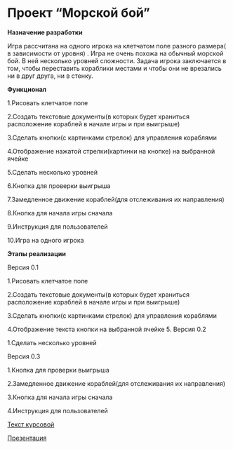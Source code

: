# Проект “Морской бой”
**Назначение разработки**

Игра рассчитана на одного игрока на клетчатом поле разного размера( в зависимости от уровня) . Игра не очень похожа на обычный морской бой. В ней несколько уровней сложности. Задача игрока заключается в том, чтобы переставить кораблики местами и чтобы они не врезались ни в друг друга, ни в стенку.

**Функционал**

1.Рисовать клетчатое поле

2.Создать текстовые документы(в которых будет храниться расположение кораблей в начале игры и при выигрыше)

3.Сделать кнопки(с картинками стрелок) для управления кораблями

4.Отображение нажатой стрелки(картинки на кнопке) на выбранной ячейке
 
5.Сделать несколько уровней 

6.Кнопка для проверки выигрыша
 
7.Замедленное движение кораблей(для отслеживания их направления)

8.Кнопка для начала игры сначала
 
9.Инструкция для пользователей

10.Игра на одного игрока

**Этапы реализации**

Версия 0.1

1.Рисовать клетчатое поле

2.Создать текстовые документы(в которых будет храниться расположение кораблей в начале игры и при выигрыше)

3.Сделать кнопки(с картинками стрелок) для управления кораблями

4.Отображение текста кнопки на выбранной ячейке
5. 
Версия 0.2

1.Сделать несколько уровней  

Версия 0.3

1.Кнопка для проверки выигрыша
 
2.Замедленное движение кораблей(для отслеживания их направления)

3.Кнопка для начала игры сначала

4.Инструкция для пользователей


[Текст курсовой](https://docs.google.com/document/d/1kPOU2sweJw3n5ztb8ewyyh4AIdJuWgJ76S-IMeY_nxA/edit?usp=sharing)

[Презентация](https://docs.google.com/presentation/d/1icDXHUXEluEanXDfSxA_hw78-Ti0DQQG2DD3u_OYUYA/edit#slide=id.p)
